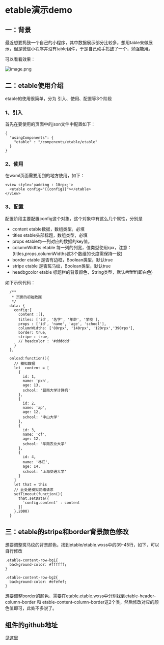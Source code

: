 # etable演示demo

## 一：背景
最近想要捣鼓一个自己的小程序，其中数据展示部分比较多，想用table来做展示，但是微信小程序并没有table组件，于是自己动手捣鼓了一个，勉强能用。

可以看看效果：

![image.png](https://upload-images.jianshu.io/upload_images/9340937-10afd98158b22584.png?imageMogr2/auto-orient/strip%7CimageView2/2/w/1240)


## 二：etable使用介绍

etable的使用很简单，分为 引入、使用、配置等3个阶段

### 1、引入
首先在要使用的页面中的json文件中配置如下：
```
{
  "usingComponents": {
    "etable" : "/compenents/etable/etable"
  }
}
```

### 2、使用
在wxml页面需要用到的地方使用，如下：
```
<view style='padding : 10rpx;'>
  <etable config="{{config}}"></etable>
</view>
```

### 3、配置
配置阶段主要配置config这个对象，这个对象中有这么几个属性，分别是

+ content  etable数据，数组类型，必填
+ titles   etable头部标题，数组类型，必填
+ props    etable每一列对应的数据的key值，
+ columnWidths  etable 每一列的列宽，值类型使用rpx，注意：(titles,props,columnWidths这3个数组的长度需保持一致)
+ border   etable 是否有边框，Boolean类型，默认true
+ stripe   etable 是否斑马纹，Boolean类型，默认true
+ headbgcolor  etable 标题栏的背景颜色，String类型，默认#ffffff(即白色)

如下示例代码：
```
  /**
   * 页面的初始数据
   */
  data: {
    config:{
      content :[],
      titles: ['id', '名字', '年龄', '学校'],
      props : ['id', 'name', 'age', 'school'],
      columnWidths: ['80rpx', '140rpx', '120rpx','390rpx'],
      border: true,
      stripe : true,
      // headcolor : '#dddddd'
    }
  },

  onload:function(){
    // 模拟数据
    let  content = [
      {
        id: 1,
        name: 'pxh',
        age: 13,
        school: '暨南大学计算机'
      },
      {
        id: 2,
        name: 'ap',
        age: 12,
        school: '中山大学'
      },
      {
        id: 3,
        name: 'cf',
        age: 12,
        school: '华南农业大学'
      },
      {
        id: 4,
        name: '林江',
        age: 14,
        school: '上海交通大学'
      }
    ]
    let that = this
    // 此处是模拟网络请求
    setTimeout(function(){
      that.setData({
        'config.content' : content
      })
    },2000)
  }
```

## 三：etable的stripe和border背景颜色修改
想要调整斑马纹的背景颜色，找到etable/etable.wxss中的39-45行，如下，可以自行修改
```
.etable-content-row-bg1{
  background-color: #ffffff;
}

.etable-content-row-bg2{
  background-color: #efefef;
}
```

想要调整border的颜色，需要在etable.etable.wxss中分别找到etable-header-column-border 和 etable-content-column-border这2个类，然后修改对应的颜色值即可，此处不多说了。

## 组件的github地址
[见这里](https://github.com/middleHallo/etable_demo)
